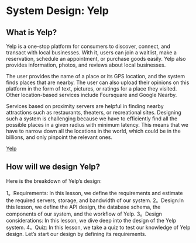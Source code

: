 # System Design: Yelp
## What is Yelp?
Yelp is a one-stop platform for consumers to discover, connect, and transact with local businesses. With it, users can join a waitlist, make a reservation, schedule an appointment, or purchase goods easily. Yelp also provides information, photos, and reviews about local businesses.

The user provides the name of a place or its GPS location, and the system finds places that are nearby. The user can also upload their opinions on this platform in the form of text, pictures, or ratings for a place they visited. Other location-based services include Foursquare and Google Nearby.

Services based on proximity servers are helpful in finding nearby attractions such as restaurants, theaters, or recreational sites. Designing such a system is challenging because we have to efficiently find all the possible places in a given radius with minimum latency. This means that we have to narrow down all the locations in the world, which could be in the billions, and only pinpoint the relevant ones.

[Yelp](./yelp)

## How will we design Yelp?
Here is the breakdown of Yelp’s design:

1。Requirements: In this lesson, we define the requirements and estimate the required servers, storage, and bandwidth of our system.
2。Design:In this lesson, we define the API design, the database schema, the components of our system, and the workflow of Yelp.
3。Design considerations: In this lesson, we dive deep into the design of the Yelp system.
4。Quiz: In this lesson, we take a quiz to test our knowledge of Yelp design.
Let’s start our design by defining its requirements.
